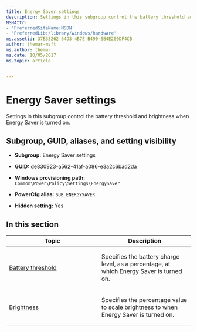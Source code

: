 ```yaml
---
title: Energy Saver settings
description: Settings in this subgroup control the battery threshold and brightness when Energy Saver is turned on.
MSHAttr:
- 'PreferredSiteName:MSDN'
- 'PreferredLib:/library/windows/hardware'
ms.assetid: 37B33262-64D3-4B7E-B490-6B4E200DF4CB
author: themar-msft
ms.author: themar
ms.date: 10/05/2017
ms.topic: article


---
```


# Energy Saver settings


Settings in this subgroup control the battery threshold and brightness when Energy Saver is turned on.

## <span id="Subgroup__GUID__aliases__and_setting_visibility"></span><span id="subgroup__guid__aliases__and_setting_visibility"></span><span id="SUBGROUP__GUID__ALIASES__AND_SETTING_VISIBILITY"></span>Subgroup, GUID, aliases, and setting visibility


-   **Subgroup:** Energy Saver settings

-   **GUID:** de830923-a562-41af-a086-e3a2c6bad2da

-   **Windows provisioning path:** `Common\Power\Policy\Settings\EnergySaver`

-   **PowerCfg alias:** `SUB_ENERGYSAVER`

-   **Hidden setting:** Yes

## <span id="in_this_section"></span>In this section


<table>
<colgroup>
<col width="50%" />
<col width="50%" />
</colgroup>
<thead>
<tr class="header">
<th>Topic</th>
<th>Description</th>
</tr>
</thead>
<tbody>
<tr class="odd">
<td><p><a href="battery-threshold.md" data-raw-source="[Battery threshold](battery-threshold.md)">Battery threshold</a></p></td>
<td><p>Specifies the battery charge level, as a percentage, at which Energy Saver is turned on.</p></td>
</tr>
<tr class="even">
<td><p><a href="brightness.md" data-raw-source="[Brightness](brightness.md)">Brightness</a></p></td>
<td><p>Specifies the percentage value to scale brightness to when Energy Saver is turned on.</p></td>
</tr>
</tbody>
</table>
